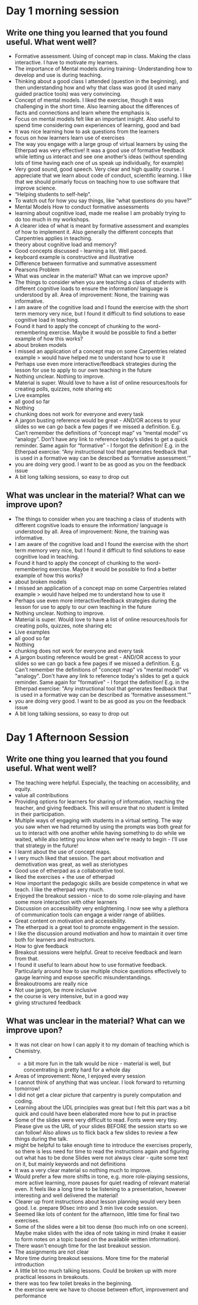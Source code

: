 # Day 1 morning session

## Write one thing you learned that you found useful. What went well?

* Formative assessment. Using of concept map in class. Making the class interactive. I have to motivate my learners.
* The importance of Mental models during training- Understanding how to develop and use is during teaching.
* Thinking about a good class I attended (question in the beginning), and then understanding how and why that class was good (it used many guided practice tools) was very convincing.
* Concept of mental models. I liked the exercise, though it was challenging in the short time. Also learning about the differences of facts and connections and learn where the emphasis is.
* Focus on mental models felt like an important insight. Also useful to spend time considering own experiences of learning, good and bad
* It was nice learning how to ask questions from the learners
* focus on how learners learn use of exercises
* The way you engage with a large group of virtual learners by using the Etherpad was very effective! It was a good use of formative feedback while letting us interact and see one another’s ideas (without spending lots of time having each one of us speak up individually, for example)
* Very good sound, good speech. Very clear and high quaility course. I appreciate that we learn about code of conduct, scientific learning. I like that we should primarly focus on teaching how to use software that improve science.
* “Helping students to self-help”.
* To watch out for how you say things, like “what questions do you have?”
* Mental Models How to conduct formative assessments
* learning about cognitive load, made me realise I am probably trying to do too much in my workshops.
* A clearer idea of what is meant by formative assessment and examples of how to implement it. Also generally the different concepts that Carpentries applies in teaching.
* theory about cognitive load and memory?
* Good concepts discussed - learning a lot. Well paced.
* keyboard example is constructive and illustrative
* Difference between formative and summative assessment
* Pearsons Problem
* What was unclear in the material? What can we improve upon?
* The things to consider when you are teaching a class of students with different cognitive loads to ensure the information/ language is understood by all. Area of improvement: None, the training was informative.
* I am aware of the cognitive load and I found the exercise with the short term memory very nice, but I found it difficult to find solutions to ease cognitive load in teaching.
* Found it hard to apply the concept of chunking to the word-remembering exercise. Maybe it would be possible to find a better example of how this works?
* about broken models
* I missed an application of a concept map on some Carpentries related example > would have helped me to understand how to use it
* Perhaps use even more interactive/feedback strategies during the lesson for use to apply to our own teaching in the future
* Nothing unclear. Nothing to improve.
* Material is super. Would love to have a list of online resources/tools for creating polls, quizzes, note sharing etc
* Live examples
* all good so far
* Nothing
* chunking does not work for everyone and every task
* A jargon busting reference would be great - AND/OR access to your slides so we can go back a few pages if we missed a definition. E.g. Can’t remember the definitions of “concept map” vs “mental model” vs “analogy”. Don’t have any link to reference today’s slides to get a quick reminder. Same again for “formative” - I forgot the definition! E.g. in the Etherpad exercise: “Any instructional tool that generates feedback that is used in a formative way can be described as ‘formative assessment.’”
* you are doing very good. I want to be as good as you on the feedback issue
* A bit long talking sessions, so easy to drop out

## What was unclear in the material? What can we improve upon?
* The things to consider when you are teaching a class of students with different cognitive loads to ensure the information/ language is understood by all. Area of improvement: None, the training was informative.
* I am aware of the cognitive load and I found the exercise with the short term memory very nice, but I found it difficult to find solutions to ease cognitive load in teaching.
* Found it hard to apply the concept of chunking to the word-remembering exercise. Maybe it would be possible to find a better example of how this works?
* about broken models
* I missed an application of a concept map on some Carpentries related example > would have helped me to understand how to use it
* Perhaps use even more interactive/feedback strategies during the lesson for use to apply to our own teaching in the future
* Nothing unclear. Nothing to improve.
* Material is super. Would love to have a list of online resources/tools for creating polls, quizzes, note sharing etc
* Live examples
* all good so far
* Nothing
* chunking does not work for everyone and every task
* A jargon busting reference would be great - AND/OR access to your slides so we can go back a few pages if we missed a definition. E.g. Can't remember the definitions of "concept map" vs "mental model" vs "analogy". Don't have any link to reference today's slides to get a quick reminder. Same again for "formative" - I forgot the definition! E.g. in the Etherpad exercise: "Any instructional tool that generates feedback that is used in a formative way can be described as 'formative assessment.'"
* you are doing very good. I want to be as good as you on the feedback issue
* A bit long talking sessions, so easy to drop out


# Day 1 Afternoon Session

## Write one thing you learned that you found useful. What went well?

* The teaching were helpful. Especially, the teaching on accessibility, and equity.
* value all contributions
* Providing options for learners for sharing of information, reaching the teacher, and giving feedback. This will ensure that no student is limited in their participation.
* Multiple ways of engaging with students in a virtual setting. The way you saw when we had returned by using the prompts was both great for us to interact with one another while having something to do while we waited, while also letting you know when we're ready to begin - I'll use that strategy in the future!
* I learnt about the use of concept maps.
* I very much liked that session. The part about motivation and demotivation was great, as well as steriotypes
* Good use of etherpad as a collaborative tool.
* liked the exercises + the use of etherpad
* How important the pedagogic skills are beside competence in what we teach. I like the etherpad very much.
* Enjoyed the breakout session - nice to do some role-playing and have some more interaction with other learners
* Discussion on accessibility very enlightening. I now see why a plethora of communication tools can engage a wider range of abilities.
* Great content on motivation and accessibility.
* The etherpad is a great tool to promote engagement in the session.
* I like the discussion around motivation and how to maintain it over time both for learners and instructors.
* How to give feedback
* Breakout sessions were helpful. Great to receive feedback and learn from that.
* I found it useful to learn about how to use formative feedback. Particularly around how to use multiple choice questions effectively to gauge learning and expose specific misunderstandings.
* Breakoutrooms are really nice
* Not use jargon, be more inclusive
* the course is very intensive, but in a good way
* giving structured feedback

## What was unclear in the material? What can we improve upon?

* It was not clear on how I can apply it to my domain of teaching which is Chemistry.
* - a bit more fun in the talk would be nice - material is well, but concentrating is pretty hard for a whole day
* Areas of improvement: None, I enjoyed every session
* I cannot think of anything that was unclear. I look forward to returning tomorrow!
* I did not get a clear picture that carpentry is purely computation and coding.
* Learning about the UDL principles was great but I felt this part was a bit quick and could have been elaborated more how to put in practise
* Some of the slides were very difficult to read. Fonts were very tiny. Please give us the URL of your slides BEFORE the session starts so we can follow! Also allows us to flick back a few slides to review a few things during the talk.
* might be helpful to take enough time to introduce the exercises properly, so there is less need for time to read the instructions again and figuring out what has to be done Slides were not always clear - quite some text on it, but mainly keywords and not definitions
* It was a very clear material so nothing much to improve.
* Would prefer a few more shifts in tone, e.g. more role-playing sessions, more active learning, more pauses for quiet reading of relevant material even. It feels like a long time to be listening to a presentation, however interesting and well delivered the material!
* Clearer up front instructions about lesson planning would very been good. I.e. prepare 90sec intro and 3 min live code session.
* Seemed like lots of content for the afternoon, little time for final two exercises.
* Some of the slides were a bit too dense (too much info on one screen). Maybe make slides with the idea of note taking in mind (make it easier to form notes on a topic based on the available written information).
* There wasn't enough time for the last breakout session.
* The assignments are not clear
* More time during breakout sessions. More time for the material introduction
* A little bit too much talking lessons. Could be broken up with more practical lessons in breakouts.
* there was too few toilet breaks in the beginning.
* the exercise were we have to choose between effort, improvement and performance
